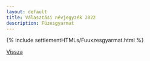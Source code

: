 ```yaml
---
layout: default
title: Választási névjegyzék 2022
description: Füzesgyarmat
---
```


{% include settlementHTMLs/Fuuxzesgyarmat.html %}

[Vissza](../)
